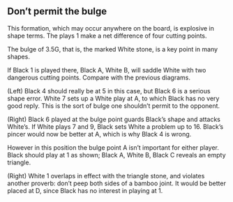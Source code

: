 ## Don’t permit the bulge

<!-- fig. 4.4.1 -->
<!-- fig. 4.4.2 -->
This formation, which may occur anywhere on the board, is explosive in shape terms. The plays 1 make a net difference of four cutting points.

<!-- fig. 4.4.3 -->
The bulge of 3.5G, that is, the marked White stone, is a key point in many shapes.

<!-- fig. 4.4.4 -->
If Black 1 is played there, Black A, White B, will saddle White with two dangerous cutting points. Compare with the previous diagrams.

<!-- fig. 4.4.5 -->
(Left) Black 4 should really be at 5 in this case, but Black 6 is a serious shape error. White 7 sets up a White play at A, to which Black has no very good reply. This is the sort of bulge one shouldn’t permit to the opponent.

<!-- fig. 4.4.6 -->
(Right) Black 6 played at the bulge point guards Black’s shape and attacks White’s. If White plays 7 and 9, Black sets White a problem up to 16. Black’s pincer would now be better at A, which is why Black 4 is wrong.

<!-- fig. 4.4.7 -->
However in this position the bulge point A isn’t important for either player. Black should play at 1 as shown; Black A, White B, Black C reveals an empty triangle.

<!-- fig. 4.4.8 -->
(Right) White 1 overlaps in effect with the triangle stone, and violates another proverb: don’t peep both sides of a bamboo joint. It would be better placed at D, since Black has no interest in playing at 1.
